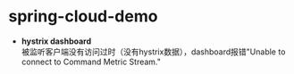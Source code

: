 # spring-cloud-demo
* **hystrix dashboard**     
    被监听客户端没有访问过时（没有hystrix数据），dashboard报错"Unable to connect to Command Metric Stream."